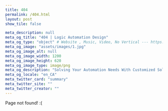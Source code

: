 ```yaml
---
title: 404
permalink: /404.html
layout: post
show_tile: false

meta_description: null
meta_og_title: "404 | Logic Automation Design"
meta_og_type: "object" # Website , Music, Video, No Vertical --- https://ogp.me/#types
meta_og_image: "assets/images/1.jpg"
meta_og_image_alt: null
meta_og_image_width: 1200
meta_og_image_height: 620
meta_og_image_type: image/png
meta_og_description: "Solving Your Automation Needs With Customized Solutions."
meta_og_locale: "en_CA"
meta_twitter_card: "summary"
meta_twitter_site: ""
meta_twitter_creator: ""
---
```


Page not found! :(